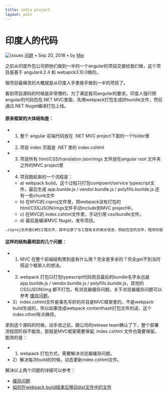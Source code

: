 ```yaml
---
title: india project
layout: post
---
```


# 印度人的代码
<div class="title-meta">
    <span><img class="title-category-img" src="../../../assets/images/categories/bug.svg" alt="issues"></span>
    <span><a class="github-link" href="/2018/09/20/issues.html">问题</a></span>
    <span class="title-bullet">•</span>
    <span>Sep 20, 2018</span>
    <span class="title-bullet">•</span>
    <span>by <a class="github-link" href="http://github.com/limeii">Mei</a></span>
</div>

之前从印度外包公司把他们做到一半的一个angular的项目交接给我们做，这个项目是基于 angular4.2.4 和 webapck3.10.0做的。

做项目最痛苦的大概就是从印度人手里接手做到一半的项目了。

看到项目源码的时候是非常懵的，为了满足我司angular的要求，印度人强行把angular的代码包在.NET MVC里面，先用webpack打包生成好bundle文件，然后通过.NET Nuget编译打包上线。

#### 原来框架的大体结构是：

- 1) 整个 angular 前端代码放在 .NET MVC project下面的一个folder里
- 2) 项目 index 页面是 .NET 里的 index.cshtml
- 3) 项目所有 html/CSS/translation json/imgs 文件放在angular root 文件夹之外的MVC project里
- 4) 项目跑起来的一个流程是：
    - a) webpack build，这个过程只打包compoent/service typescript文件，最后生成 app.bunlde.js / vendor.bundle.js / polyfills.bunlde.js 还有一些chunk文件
    - b) 在MVC的.csproj文件里，把webpack没有打包的 html/CSS/JSON/imgs文件手动include到MVC project中。
    - c) 在MVC的 index.cshtml文件里，手动引用 css/bundle文件。
    - d) 最后是编译MVC Nuget，发布项目。



```html
.csproj文件是C#的工程文件，其中记录了与工程有关的相关信息，例如包含的文件，程序的版本，所生成的文件的类型和位置的信息等
```


#### 这样的结构最明显的几个问题：
- 1) MVC 在整个前端结构里到底有什么用？完全是多余的？完全get不到当时搭这个框架人的想法。
- 2) webpack 打包只打包typescript代码而且最后的bundle名字永远是 app.bunlde.js / vendor.bundle.js / polyfills.bunlde.js，其他的CSS/JSON/img 都不打包，有浏览器缓存问题。关于浏览器缓存问题可以参考 [缓存问题](https://limeii.github.io/2018/09/21/issues-cache-busting.html)。
- 3）index.cshtml文件是事先写好的并且是MVC框架里的，不是webpack build生成的，所以如果改成webpack contenthash打包文件的话，这个index.cthml有点麻烦。



拿到这个源码的时候，动手改之前，跟公司的release team确认了下，整个部署流程现阶段不能改，那就是MVC框架需要保留, index.cshtml 文件也需要保留。
能改的是：
- 1) webpack 打包方式，需要解决浏览器缓存问题。
- 2）解决每次build的时候，动态更新index.cshtml文件。

解决以上两个问题的详细可以参考：
- [缓存问题](https://limeii.github.io/2018/09/21/issues-cache-busting.html)
- [如何在webpack build结束后移动dist文件中的文件](https://limeii.github.io/2018/09/27/issues-webpack-file-management.html)

